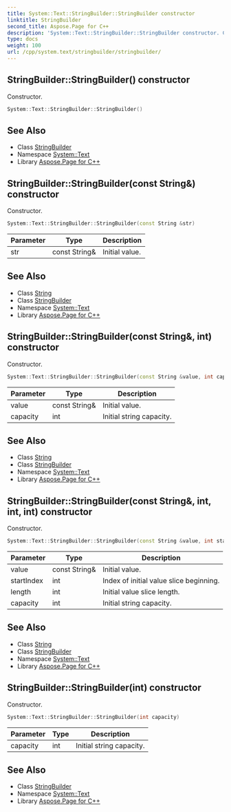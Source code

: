 ```yaml
---
title: System::Text::StringBuilder::StringBuilder constructor
linktitle: StringBuilder
second_title: Aspose.Page for C++
description: 'System::Text::StringBuilder::StringBuilder constructor. Constructor in C++.'
type: docs
weight: 100
url: /cpp/system.text/stringbuilder/stringbuilder/
---
```

## StringBuilder::StringBuilder() constructor


Constructor.

```cpp
System::Text::StringBuilder::StringBuilder()
```

## See Also

* Class [StringBuilder](../)
* Namespace [System::Text](../../)
* Library [Aspose.Page for C++](../../../)
## StringBuilder::StringBuilder(const String\&) constructor


Constructor.

```cpp
System::Text::StringBuilder::StringBuilder(const String &str)
```


| Parameter | Type | Description |
| --- | --- | --- |
| str | const String\& | Initial value. |

## See Also

* Class [String](../../../system/string/)
* Class [StringBuilder](../)
* Namespace [System::Text](../../)
* Library [Aspose.Page for C++](../../../)
## StringBuilder::StringBuilder(const String\&, int) constructor


Constructor.

```cpp
System::Text::StringBuilder::StringBuilder(const String &value, int capacity)
```


| Parameter | Type | Description |
| --- | --- | --- |
| value | const String\& | Initial value. |
| capacity | int | Initial string capacity. |

## See Also

* Class [String](../../../system/string/)
* Class [StringBuilder](../)
* Namespace [System::Text](../../)
* Library [Aspose.Page for C++](../../../)
## StringBuilder::StringBuilder(const String\&, int, int, int) constructor


Constructor.

```cpp
System::Text::StringBuilder::StringBuilder(const String &value, int startIndex, int length, int capacity)
```


| Parameter | Type | Description |
| --- | --- | --- |
| value | const String\& | Initial value. |
| startIndex | int | Index of initial value slice beginning. |
| length | int | Initial value slice length. |
| capacity | int | Initial string capacity. |

## See Also

* Class [String](../../../system/string/)
* Class [StringBuilder](../)
* Namespace [System::Text](../../)
* Library [Aspose.Page for C++](../../../)
## StringBuilder::StringBuilder(int) constructor


Constructor.

```cpp
System::Text::StringBuilder::StringBuilder(int capacity)
```


| Parameter | Type | Description |
| --- | --- | --- |
| capacity | int | Initial string capacity. |

## See Also

* Class [StringBuilder](../)
* Namespace [System::Text](../../)
* Library [Aspose.Page for C++](../../../)

